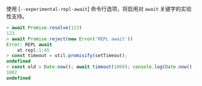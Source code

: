 
使用 [`--experimental-repl-await`] 命令行选项，将启用对 `await` 关键字的实验性支持。

<!-- eslint-skip -->
```js
> await Promise.resolve(123)
123
> await Promise.reject(new Error('REPL await'))
Error: REPL await
    at repl:1:45
> const timeout = util.promisify(setTimeout);
undefined
> const old = Date.now(); await timeout(1000); console.log(Date.now() - old);
1002
undefined
```

